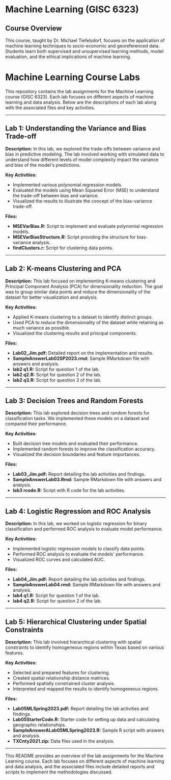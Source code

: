 # Machine Learning (GISC 6323)

## Course Overview

This course, taught by Dr. Michael Tiefelsdorf, focuses on the application of machine learning techniques to socio-economic and georeferenced data. Students learn both supervised and unsupervised learning methods, model evaluation, and the ethical implications of machine learning.

# Machine Learning Course Labs

This repository contains the lab assignments for the Machine Learning course (GISC 6323). Each lab focuses on different aspects of machine learning and data analysis. Below are the descriptions of each lab along with the associated files and key activities.

---

## Lab 1: Understanding the Variance and Bias Trade-off

**Description:** In this lab, we explored the trade-offs between variance and bias in predictive modeling. The lab involved working with simulated data to understand how different levels of model complexity impact the variance and bias of the model's predictions.

**Key Activities:**
- Implemented various polynomial regression models.
- Evaluated the models using Mean Squared Error (MSE) to understand the trade-off between bias and variance.
- Visualized the results to illustrate the concept of the bias-variance trade-off.

**Files:**
- **MSEVarBias.R:** Script to implement and evaluate polynomial regression models.
- **MSEVarBiasStructure.R:** Script providing the structure for bias-variance analysis.
- **findClusters.r:** Script for clustering data points.

---

## Lab 2: K-means Clustering and PCA

**Description:** This lab focused on implementing K-means clustering and Principal Component Analysis (PCA) for dimensionality reduction. The goal was to group similar data points and reduce the dimensionality of the dataset for better visualization and analysis.

**Key Activities:**
- Applied K-means clustering to a dataset to identify distinct groups.
- Used PCA to reduce the dimensionality of the dataset while retaining as much variance as possible.
- Visualized the clustering results and principal components.

**Files:**
- **Lab02_Jim.pdf:** Detailed report on the implementation and results.
- **SampleAnswerLab02SP2023.rmd:** Sample RMarkdown file with answers and analysis.
- **lab2 q1.R:** Script for question 1 of the lab.
- **lab2 q2.R:** Script for question 2 of the lab.
- **lab2 q3.R:** Script for question 3 of the lab.

---

## Lab 3: Decision Trees and Random Forests

**Description:** This lab explored decision trees and random forests for classification tasks. We implemented these models on a dataset and compared their performance.

**Key Activities:**
- Built decision tree models and evaluated their performance.
- Implemented random forests to improve the classification accuracy.
- Visualized the decision boundaries and feature importances.

**Files:**
- **Lab03_Jim.pdf:** Report detailing the lab activities and findings.
- **SampleAnswerLab03.Rmd:** Sample RMarkdown file with answers and analysis.
- **lab3 rcode.R:** Script with R code for the lab activities.

---

## Lab 4: Logistic Regression and ROC Analysis

**Description:** In this lab, we worked on logistic regression for binary classification and performed ROC analysis to evaluate model performance.

**Key Activities:**
- Implemented logistic regression models to classify data points.
- Performed ROC analysis to evaluate the models' performance.
- Visualized ROC curves and calculated AUC.

**Files:**
- **Lab04_Jim.pdf:** Report detailing the lab activities and findings.
- **SampleAnswerLab04.rmd:** Sample RMarkdown file with answers and analysis.
- **lab4 q1.R:** Script for question 1 of the lab.
- **lab4 q2.R:** Script for question 2 of the lab.

---

## Lab 5: Hierarchical Clustering under Spatial Constraints

**Description:** This lab involved hierarchical clustering with spatial constraints to identify homogeneous regions within Texas based on various features.

**Key Activities:**
- Selected and prepared features for clustering.
- Created spatial relationship distance matrices.
- Performed spatially constrained cluster analysis.
- Interpreted and mapped the results to identify homogeneous regions.

**Files:**
- **Lab05MLSpring2023.pdf:** Report detailing the lab activities and findings.
- **Lab05StarterCode.R:** Starter code for setting up data and calculating geographic relationships.
- **SampleAnswerALab05MLSpring2023.R:** Sample R script with answers and analysis.
- **TXCnty2021.zip:** Data files used in the analysis.

---

This README provides an overview of the lab assignments for the Machine Learning course. Each lab focuses on different aspects of machine learning and data analysis, and the associated files include detailed reports and scripts to implement the methodologies discussed.

